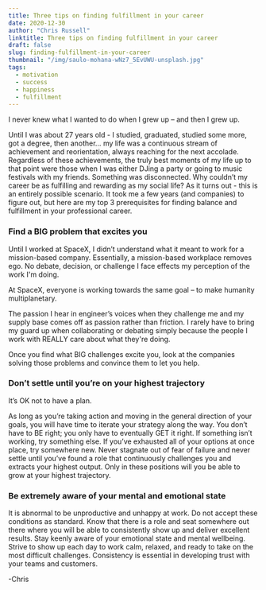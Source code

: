 ```yaml
---
title: Three tips on finding fulfillment in your career
date: 2020-12-30
author: "Chris Russell"
linktitle: Three tips on finding fulfillment in your career
draft: false
slug: finding-fulfillment-in-your-career
thumbnail: "/img/saulo-mohana-wNz7_5EvUWU-unsplash.jpg"
tags:
  - motivation
  - success
  - happiness
  - fulfillment
---
```


I never knew what I wanted to do when I grew up – and then I grew up.

Until I was about 27 years old - I studied, graduated, studied some more, got a degree, then another… my life was a continuous stream of achievement and reorientation, always reaching for the next accolade. Regardless of these achievements, the truly best moments of my life up to that point were those when I was either DJing a party or going to music festivals with my friends. Something was disconnected. Why couldn’t my career be as fulfilling and rewarding as my social life? As it turns out - this is an entirely possible scenario. It took me a few years (and companies) to figure out, but here are my top 3 prerequisites for finding balance and fulfillment in your professional career. 

### **Find a BIG problem that excites you**  

Until I worked at SpaceX, I didn’t understand what it meant to work for a mission-based company. Essentially, a mission-based workplace removes ego. No debate, decision, or challenge I face effects my perception of the work I'm doing.

At SpaceX, everyone is working towards the same goal – to make humanity multiplanetary. 

The passion I hear in engineer’s voices when they challenge me and my supply base comes off as passion rather than friction. I rarely have to bring my guard up when collaborating or debating simply because the people I work with REALLY care about what they're doing. 

Once you find what BIG challenges excite you, look at the companies solving those problems and convince them to let you help. 

### **Don’t settle until you’re on your highest trajectory**

It’s OK not to have a plan. 

As long as you’re taking action and moving in the general direction of your goals, you will have time to iterate your strategy along the way. You don’t have to BE right; you only have to eventually GET it right. If something isn’t working, try something else. If you’ve exhausted all of your options at once place, try somewhere new. Never stagnate out of fear of failure and never settle until you’ve found a role that continuously challenges you and extracts your highest output. Only in these positions will you be able to grow at your highest trajectory.

### **Be extremely aware of your mental and emotional state**

It is abnormal to be unproductive and unhappy at work. Do not accept these conditions as standard. Know that there is a role and seat somewhere out there where you will be able to consistently show up and deliver excellent results. Stay keenly aware of your emotional state and mental wellbeing. Strive to show up each day to work calm, relaxed, and ready to take on the most difficult challenges. Consistency is essential in developing trust with your teams and customers. 

-Chris
